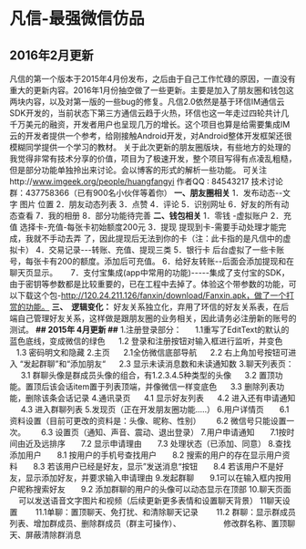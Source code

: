 # 凡信-最强微信仿品 #
## 2016年2月更新 ##
凡信的第一个版本于2015年4月份发布，之后由于自己工作忙碌的原因，一直没有重大的更新内容。2016年1月份抽空做了一些更新。主要是加入了朋友圈和钱包这两块内容，以及对第一版的一些bug的修复。凡信2.0依然是基于环信IM通信云SDK开发的，当前状态下第三方通信云趋于火热，环信也这一年走过四轮共计几千万美元的融资，开发者用户也呈现几万的增长。这个项目也算是给需要集成IM云的开发者提供一个参考，给刚接触Android开发，对Android整体开发框架还很模糊同学提供一个学习的教材。
关于此次更新的朋友圈版块，有些地方的处理的我觉得非常有技术分享的价值，项目为了极速开发，整个项目写得有点凌乱粗糙，但是部分功能单独拎出来讨论。会以博客的形式的解析一些功能。
    可关注http://www.imgeek.org/people/huangfangyi
    作者QQ : 84543217
    技术讨论群：437758366（已有900名小伙伴等着你）
**一、朋友圈相关**
1．发布动态--文字 图片 位置
2．朋友动态列表
3．点赞
4．评论
5．识别网址
6．好友的所有动态查看
7．我的相册
8．部分功能待完善
**二、钱包相关**
1．零钱 -虚拟账户
2．充值 选择卡-充值-每张卡初始额度200元
3．提现 提现到卡-需要手动处理才能完成，我就不手动去弄 了，因此提现后无法到你的卡（注：此卡指的是凡信中的虚拟卡）
4．交易记录---转账、充值、提现三类
5．银行卡 后台虚拟了一些卡账号，每张卡有200的额度。添加后可充值。
6．给好友转账--后面会添加提现和在聊天页显示。     
7．支付宝集成(app中常用的功能)-----集成了支付宝的SDK，由于密钥等参数都是比较重要的，已在工程中去掉了。体验这个带参数的功能，可以下载这个包-http://120.24.211.126/fanxin/download/Fanxin.apk，做了一个打赏的功能。
**三、  逻辑变化：**
好友关系独立化，弃用了环信的好友关系表，在后端自己管理好友关系，这样做是跟朋友圈的业务相关，因此请务必注册新的账号的测试。
**## 2015年 4月更新 ##**
1.注册登录部分：
     1.1重写了EditText的默认的蓝色底线，变成微信的绿色
     1.2 登录和注册按钮对输入框进行监听，并变色
     1.3 密码明文和隐藏
2.主页
     2.1全仿微信底部导航
     2.2 右上角加号按钮可进入 “发起群聊”和“添加朋友“
     2.3 显示未读消息数和未读通知数
3.聊天列表页：
     3.1 群聊头像是群成员头像的组合，有1.2.3.4.5种类型的头像
     3.2 置顶功能。置顶后该会话item置于列表顶端，并像微信一样变底色
     3.3 删除列表功能，删除该条会话记录
4.通讯录页
     4.1 显示好友列表
     4.2 进入还有申请通知
     4.3 进入群聊列表
5.发现页（正在开发朋友圈功能.....）
6.用户详情页
      6.1 资料设置（目前可更改的资料是：头像、昵称、性别）
      6.2 微信号只能设置一次。
      6.3 设置页（通知、声音、震动、退出登录）
7.用户申请通知
      7.1按时间由近及远排序
      7.2 显示申请理由
      7.3 处理状态（已添加、同意）
8.查找添加用户
      8.1 按用户的手机号查找用户
      8.2 搜索的用户的存在显示用户资料
      8.3 若该用户已经是好友，显示”发送消息“按钮
      8.4 若该用户不是好友，显示添加好友，并要求输入申请理由
9.发起群聊
      9.1可以在输入框内按用户昵称搜索好友
      9.2 添加群聊的用户的头像可以动态显示在顶部
10.聊天页面
      可以发送语音文字图片和视频（后续更新更多表情和设置聊天背景）
11聊天设置
       11.1单聊：置顶聊天、免打扰、和清除聊天记录
       11.2 群聊：显示群成员列表、增加群成员、删除群成员（群主可操作）、
                  修改群名称、置顶聊天、屏蔽清除群消息